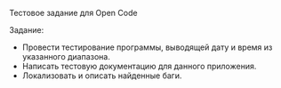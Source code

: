 Тестовое задание для Open Code

Задание:
- Провести тестирование программы, выводящей дату и время из указанного диапазона.
- Написать тестовую документацию для данного приложения.
- Локализовать и описать найденные баги.
